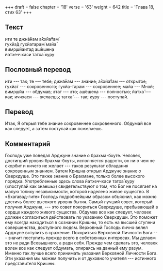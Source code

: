 +++
draft = false
chapter = '18'
verse = '63'
weight = 642
title = 'Глава 18, стих 63'
+++
## Текст

ити те джн̃а̄нам а̄кхйа̄там̇  
гухйа̄д гухйатарам̇ майа̄  
вимр̣ш́йаитад аш́ешен̣а  
йатхеччхаси татха̄ куру

## Пословный перевод

ити --- так; те --- тебе; джн̃а̄нам --- знание; а̄кхйа̄там --- открытое;
гухйа̄т --- сокровенного; гухйа-тарам --- сокровеннее; майа̄ --- Мной;
вимр̣ш́йа --- обдумав; этат --- это; аш́ешен̣а --- полностью; йатха̄ --- как;
иччхаси --- желаешь; татха̄ --- так; куру --- поступай.

## Перевод

Итак, Я открыл тебе знание сокровеннее сокровенного. Обдумай все как
следует, а затем поступай как пожелаешь.

## Комментарий

Господь уже поведал Арджуне знание о брахма-бхуте. Человек, достигший
уровня брахма-бхуты, исполняется радости, он ни о чем не скорбит и
ничего не желает --- таков результат обладания сокровенным знанием.
Затем Кришна открыл Арджуне знание о Сверхдуше. Это также знание о
Брахмане, только более высокого порядка. Употребленные здесь слова
йатхеччхаси татха̄ куру («поступай как знаешь») свидетельствуют о том,
что Бог не посягает на малую толику независимости, которой наделено
живое существо. В «Бхагавад-гите» Господь подробнейшим образом объяснил,
как можно достичь более высокого уровня бытия. Самый лучший совет,
который получил Арджуна, --- это совет покориться Сверхдуше, пребывающей
в сердце каждого живого существа. Обдумав все как следует, человек
должен согласиться действовать по указанию Сверхдуши. Это поможет ему
всегда находиться в сознании Кришны, то есть на высшей ступени
совершенства, доступного людям. Верховный Господь лично велел Арджуне
вступить в сражение. Покориться Верховной Личности Бога --- значит
поступить прежде всего в собственных интересах. Мы делаем это не ради
Всевышнего, а ради себя. Прежде чем сделать это, человек волен все как
следует обдумать, опираясь на данный ему разум. Именно так лучше всего
принимать указания Верховной Личности Бога. Эти указания мы можем
получить и от духовного учителя --- истинного представителя Кришны.
